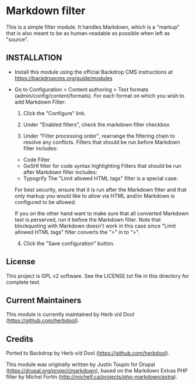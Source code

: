 Markdown filter
========

This is a simple filter module. It handles Markdown, which is a "markup" that is also meant to be as human-readable as possible when left as "source".

INSTALLATION
------------

- Install this module using the official Backdrop CMS instructions at
  https://backdropcms.org/guide/modules

- Go to Configuration > Content authoring > Text formats
  (admin/config/content/formats). For each format on which you wish to add Markdown
  Filter:

  1. Click the "Configure" link.

  2. Under "Enabled filters", check the markdown filter checkbox.

  3. Under "Filter processing order", rearrange the filtering chain to resolve any conflicts. Filters that should be run before Markdown filter includes:
    * Code Filter
    * GeSHI filter for code syntax highlighting
    Filters that should be run after Markdown filter includes:
    * Typogrify
    The "Limit allowed HTML tags" filter is a special case:

    For best security, ensure that it is run after the Markdown filter and that only markup you would like to allow via HTML and/or Markdown is configured to be allowed.

    If you on the other hand want to make sure that all converted Markdown text is perserved, run it before the Markdown filter. Note that blockquoting with Markdown doesn't work in this case since "Limit allowed HTML tags" filter converts the ">" in to ">".

  4. Click the "Save configuration" button.

License
-------

This project is GPL v2 software. See the LICENSE.txt file in this directory for
complete text.

Current Maintainers
-------------------

This module is currently maintained by Herb v/d Dool (https://github.com/herbdool).

Credits
-------

Ported to Backdrop by Herb v/d Dool (https://github.com/herbdool).

This module was originally written by Justin Toupin for Drupal (https://drupal.org/project/markdown), based on the Markdown Extras PHP filter by Michel Fortin (http://michelf.ca/projects/php-markdown/extra).

